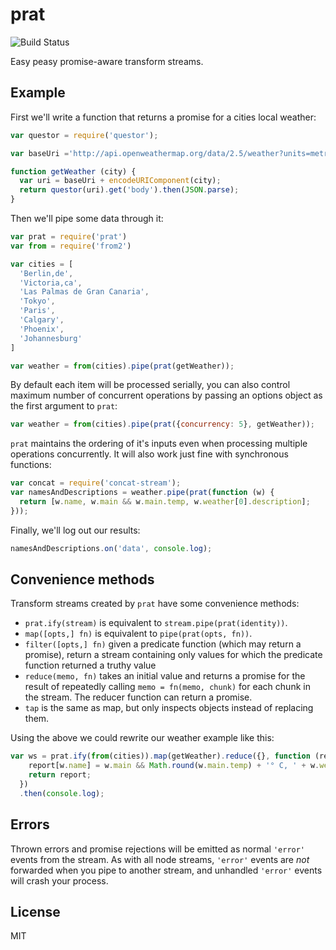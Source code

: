 # prat

![Build Status](https://travis-ci.org/grncdr/js-prat.svg?branch=master)

Easy peasy promise-aware transform streams.

## Example

First we'll write a function that returns a promise for a cities local weather:

```javascript
var questor = require('questor');

var baseUri ='http://api.openweathermap.org/data/2.5/weather?units=metric&q=';

function getWeather (city) {
  var uri = baseUri + encodeURIComponent(city);
  return questor(uri).get('body').then(JSON.parse);
}
```

Then we'll pipe some data through it:

```javascript
var prat = require('prat')
var from = require('from2')

var cities = [
  'Berlin,de',
  'Victoria,ca',
  'Las Palmas de Gran Canaria',
  'Tokyo',
  'Paris',
  'Calgary',
  'Phoenix',
  'Johannesburg'
]

var weather = from(cities).pipe(prat(getWeather));
```

By default each item will be processed serially, you can also control maximum number of concurrent operations by passing an options object as the first argument to `prat`:

```javascript
var weather = from(cities).pipe(prat({concurrency: 5}, getWeather));
```

`prat` maintains the ordering of it's inputs even when processing multiple operations concurrently. It will also work just fine with synchronous functions:

```javascript
var concat = require('concat-stream');
var namesAndDescriptions = weather.pipe(prat(function (w) {
  return [w.name, w.main && w.main.temp, w.weather[0].description];
}));
```

Finally, we'll log out our results:

```javascript
namesAndDescriptions.on('data', console.log);
```

## Convenience methods

Transform streams created by `prat` have some convenience methods:

 * `prat.ify(stream)` is equivalent to `stream.pipe(prat(identity))`.
 * `map([opts,] fn)` is equivalent to `pipe(prat(opts, fn))`.
 * `filter([opts,] fn)` given a predicate function (which may return a promise), return a stream containing only values for which the predicate function returned a truthy value
 * `reduce(memo, fn)` takes an initial value and returns a promise for the result of repeatedly calling `memo = fn(memo, chunk)` for each chunk in the stream. The reducer function can return a promise.
 * `tap` is the same as map, but only inspects objects instead of replacing them.

Using the above we could rewrite our weather example like this:

```javascript
var ws = prat.ify(from(cities)).map(getWeather).reduce({}, function (report, w) {
    report[w.name] = w.main && Math.round(w.main.temp) + '° C, ' + w.weather[0].description
    return report;
  })
  .then(console.log);
```

## Errors

Thrown errors and promise rejections will be emitted as normal `'error'` events from the stream. As with all node streams, `'error'` events are *not* forwarded when you pipe to another stream, and unhandled `'error'` events will crash your process.

## License

MIT
